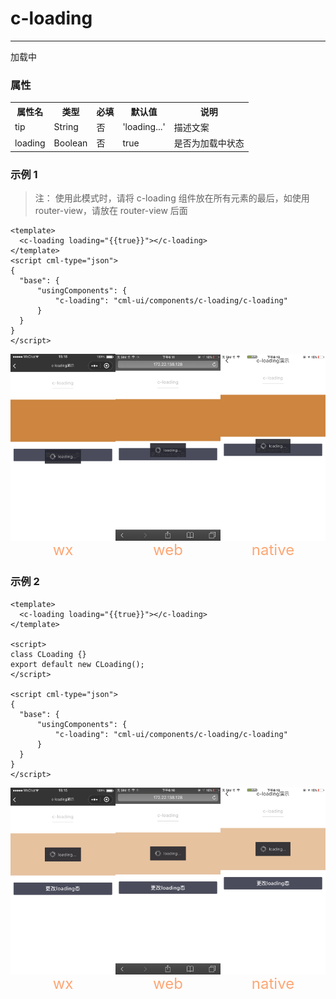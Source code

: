 # c-loading

---

加载中

### 属性

<table>
    <tr>
        <th>属性名</th>
        <th>类型</th>
        <th>必填</th>
        <th>默认值</th>
        <th>说明</th>
    </tr>
    <tr>
        <td>tip</td>
        <td>String</td>
        <td>否</td>
        <td>'loading...'</td>
        <td>描述文案</td>
    </tr>
    <tr>
        <td>loading</td>
        <td>Boolean</td>
        <td>否</td>
        <td>true</td>
        <td>是否为加载中状态</td>
    </tr>
</table>

### 示例 1

> 注： 使用此模式时，请将 c-loading 组件放在所有元素的最后，如使用 router-view，请放在 router-view 后面

```vue
<template>
  <c-loading loading="{{true}}"></c-loading>
</template>
<script cml-type="json">
{
  "base": {
      "usingComponents": {
          "c-loading": "cml-ui/components/c-loading/c-loading"
      }
  }
}
</script>
```

<div style="display: flex;flex-direction: row;justify-content: space-around; align-items: flex-end;">
  <div style="display: flex;flex-direction: column;align-items: center;">
    <img src="../images/loading_wx_1.png" width="200px" height="100%" />
    <text style="color: #fda775;font-size: 24px;">wx</text>
  </div>
  <div style="display: flex;flex-direction: column;align-items: center;">
    <img src="../images/loading_web_1.png" width="200px" height="100%"/>
    <text style="color: #fda775;font-size: 24px;">web</text>
  </div>
  <div style="display: flex;flex-direction: column;align-items: center;">
    <img src="../images/loading_weex_1.png" width="200px" height="100%"/>
    <text style="color: #fda775;font-size: 24px;">native</text>
  </div>
</div>

### 示例 2

```vue
<template>
  <c-loading loading="{{true}}"></c-loading>
</template>

<script>
class CLoading {}
export default new CLoading();
</script>

<script cml-type="json">
{
  "base": {
      "usingComponents": {
          "c-loading": "cml-ui/components/c-loading/c-loading"
      }
  }
}
</script>
```

<div style="display: flex;flex-direction: row;justify-content: space-around; align-items: flex-end;">
  <div style="display: flex;flex-direction: column;align-items: center;">
    <img src="../images/loading_wx_2.png" width="200px" height="100%" />
    <text style="color: #fda775;font-size: 24px;">wx</text>
  </div>
  <div style="display: flex;flex-direction: column;align-items: center;">
    <img src="../images/loading_web_2.png" width="200px" height="100%"/>
    <text style="color: #fda775;font-size: 24px;">web</text>
  </div>
  <div style="display: flex;flex-direction: column;align-items: center;">
    <img src="../images/loading_weex_2.png" width="200px" height="100%"/>
    <text style="color: #fda775;font-size: 24px;">native</text>
  </div>
</div>
